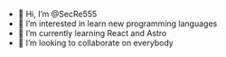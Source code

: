 - 👋 Hi, I’m @SecRe555
- 👀 I’m interested in learn new programming languages
- 🌱 I’m currently learning React and Astro
- 💞️ I’m looking to collaborate on everybody

<!---
SecRe555/SecRe555 is a ✨ special ✨ repository because its `README.md` (this file) appears on your GitHub profile.
You can click the Preview link to take a look at your changes.
--->
